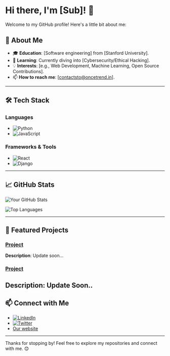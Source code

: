 # Hi there, I'm [Sub]! 👋

Welcome to my GitHub profile! Here's a little bit about me:

## 🚀 About Me

- 🎓 **Education**: [Software engineering] from [Stanford University].
- 🌱 **Learning**: Currently diving into [Cybersecurity/Ethical Hacking].
- 💡 **Interests**: [e.g., Web Development, Machine Learning, Open Source Contributions].
- 📫 **How to reach me**: [contactsto@oncetrend.in].

---

## 🛠️ Tech Stack

### Languages
- ![Python](https://img.shields.io/badge/-Python-3776AB?style=for-the-badge&logo=python&logoColor=white)
- ![JavaScript](https://img.shields.io/badge/-JavaScript-F7DF1E?style=for-the-badge&logo=javascript&logoColor=black)


### Frameworks & Tools
- ![React](https://img.shields.io/badge/-React-61DAFB?style=for-the-badge&logo=react&logoColor=black)
- ![Django](https://img.shields.io/badge/-Django-092E20?style=for-the-badge&logo=django&logoColor=white)


---

## 📈 GitHub Stats

![Your GitHub Stats](https://github-readme-stats.vercel.app/api?username=Oncetrend&show_icons=true&theme=radical)

![Top Languages](https://github-readme-stats.vercel.app/api/top-langs/?username=Oncetrend&layout=compact&theme=radical)

---

## 🌟 Featured Projects

### [Project ](https://github.com/YourUsername/Project1)
**Description**: Update soon...

### [Project ](https://github.com/YourUsername/Project2)
**Description**: Update Soon..
---

## 📫 Connect with Me

- [![LinkedIn](https://img.shields.io/badge/-LinkedIn-0A66C2?style=for-the-badge&logo=linkedin&logoColor=white)](https://www.linkedin.com/in/YourProfile)
- [![Twitter](https://img.shields.io/badge/-Twitter-1DA1F2?style=for-the-badge&logo=twitter&logoColor=white)](https://twitter.com/YourProfile)
- [Our website](https://www.oncetrend.in/)

---

Thanks for stopping by! Feel free to explore my repositories and connect with me. 😊
